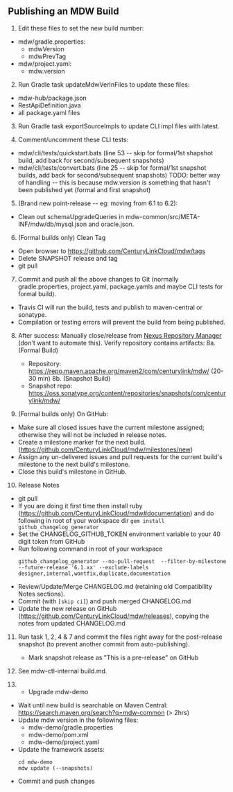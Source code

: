 ## Publishing an MDW Build

1. Edit these files to set the new build number:
  - mdw/gradle.properties:
    - mdwVersion
    - mdwPrevTag
  - mdw/project.yaml:
    - mdw.version

2. Run Gradle task updateMdwVerInFiles to update these files:
  - mdw-hub/package.json
  - RestApiDefinition.java
  - all package.yaml files
  
3. Run Gradle task exportSourceImpls to update CLI impl files with latest.

4. Comment/uncomment these CLI tests:
  - mdw/cli/tests/quickstart.bats (line 53 -- skip for formal/1st shapshot build, add back for second/subsequent snapshots)
  - mdw/cli/tests/convert.bats (line 25 -- skip for formal/1st snapshot builds, add back for second/subsequent snapshots)
    TODO: better way of handling -- this is because mdw.version is something that hasn't been published yet (formal and first snapshot)

5. (Brand new point-release -- eg: moving from 6.1 to 6.2):
  - Clean out schemaUpgradeQueries in mdw-common/src/META-INF/mdw/db/mysql.json and oracle.json.

6. (Formal builds only) Clean Tag
  - Open browser to https://github.com/CenturyLinkCloud/mdw/tags
  - Delete SNAPSHOT release and tag
  - git pull

7. Commit and push all the above changes to Git (normally gradle.properties, project.yaml, package.yamls and maybe CLI tests for formal build).
  - Travis CI will run the build, tests and publish to maven-central or sonatype.
  - Compilation or testing errors will prevent the build from being published.

8. After success:
  Manually close/release from [Nexus Repository Manager](https://oss.sonatype.org/#welcome) (don't want to automate this).
  Verify repository contains artifacts:
  8a. (Formal Build)
    - Repository: https://repo.maven.apache.org/maven2/com/centurylink/mdw/ (20-30 min)
  8b. (Snapshot Build)
    - Snapshot repo: https://oss.sonatype.org/content/repositories/snapshots/com/centurylink/mdw/

9. (Formal builds only) On GitHub:
  - Make sure all closed issues have the current milestone assigned; otherwise they will not be included in release notes.
  - Create a milestone marker for the next build. (https://github.com/CenturyLinkCloud/mdw/milestones/new)
  - Assign any un-delivered issues and pull requests for the current build's milestone to the next build's milestone.
  - Close this build's milestone in GitHub.

10. Release Notes
  - git pull
  - If you are doing it first time then install ruby (https://github.com/CenturyLinkCloud/mdw#documentation) and do following in root of your workspace dir
    `gem install github_changelog_generator`
  - Set the CHANGELOG_GITHUB_TOKEN environment variable to your 40 digit token from GitHub
  - Run following command in root of your workspace
    ```
    github_changelog_generator --no-pull-request  --filter-by-milestone --future-release '6.1.xx' --exclude-labels designer,internal,wontfix,duplicate,documentation
    ```
  - Review/Update/Merge CHANGELOG.md (retaining old Compatibility Notes sections).
  - Commit (with `[skip ci]`) and push merged CHANGELOG.md
  - Update the new release on GitHub (https://github.com/CenturyLinkCloud/mdw/releases), copying the notes from updated CHANGELOG.md

11. Run task 1, 2, 4 & 7 and commit the files right away for the post-release snapshot (to prevent another commit from auto-publishing).
    - Mark snapshot release as "This is a pre-release" on GitHub

12. See mdw-ctl-internal build.md.

13. - Upgrade mdw-demo
   - Wait until new build is searchable on Maven Central:    
     https://search.maven.org/search?q=mdw-common (> 2hrs)
   - Update mdw version in the following files:
       - mdw-demo/gradle.properties
       - mdw-demo/pom.xml
       - mdw-demo/project.yaml
   - Update the framework assets:
     ```
     cd mdw-demo
     mdw update (--snapshots)
     ```
  - Commit and push changes
